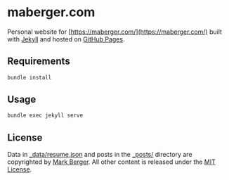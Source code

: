 # maberger.com

Personal website for [https://maberger.com/](https://maberger.com/) built with [Jekyll](https://jekyllrb.com/) and hosted on [GitHub Pages](https://pages.github.com/).

## Requirements

```sh
bundle install
```

## Usage

```sh
bundle exec jekyll serve
```

## License

Data in [_data/resume.json](_data/resume.json) and posts in the [_posts/](_posts/) directory are copyrighted by [Mark Berger](https://maberger.com "Mark Berger's Website"). All other content is released under the [MIT License](https://www.opensource.org/licenses/MIT).
